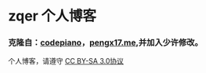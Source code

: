 # zqer 个人博客

### 克隆自：[codepiano](https://codepiano.github.io)，[pengx17.me](https://github.com/pengx17/pengx17.github.io),并加入少许修改。

个人博客，请遵守 [CC BY-SA 3.0协议](http://creativecommons.org/licenses/by-sa/3.0/deed.zh)
